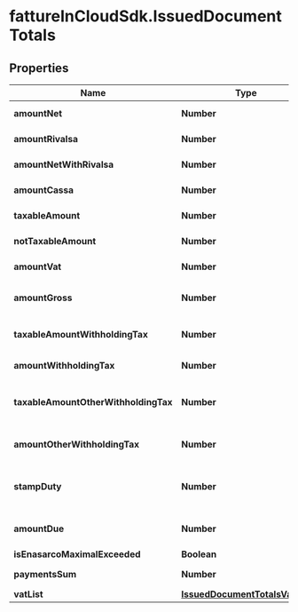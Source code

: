 # fattureInCloudSdk.IssuedDocumentTotals

## Properties

Name | Type | Description | Notes
------------ | ------------- | ------------- | -------------
**amountNet** | **Number** | Total net amount. | 
**amountRivalsa** | **Number** | Rivalsa amount. | [optional] 
**amountNetWithRivalsa** | **Number** | Net amount with rivalsa. | [optional] 
**amountCassa** | **Number** | Cassa amount. | [optional] 
**taxableAmount** | **Number** | Taxable amount. | [optional] 
**notTaxableAmount** | **Number** | Not taxable amount. | [optional] 
**amountVat** | **Number** | Total vat amount. | 
**amountGross** | **Number** | Total grosas amount. | 
**taxableAmountWithholdingTax** | **Number** | Taxable withholding tax amount. | [optional] 
**amountWithholdingTax** | **Number** | Withholding tax amount. | [optional] 
**taxableAmountOtherWithholdingTax** | **Number** | Other withholding tax taxable amount. | [optional] 
**amountOtherWithholdingTax** | **Number** | Other withholding tax amount. | [optional] 
**stampDuty** | **Number** | Stamp duty value [0 if not present]. | [optional] 
**amountDue** | **Number** | Total amount due. | 
**isEnasarcoMaximalExceeded** | **Boolean** |  | [optional] 
**paymentsSum** | **Number** | Payments sum. | 
**vatList** | [**IssuedDocumentTotalsVatList**](IssuedDocumentTotalsVatList.md) |  | [optional] 


